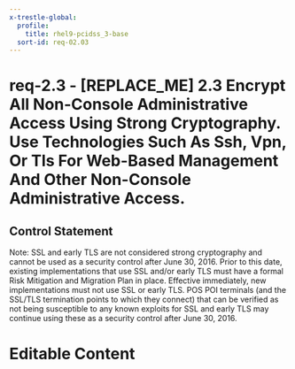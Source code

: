 ```yaml
---
x-trestle-global:
  profile:
    title: rhel9-pcidss_3-base
  sort-id: req-02.03
---
```


# req-2.3 - \[REPLACE_ME\] 2.3 Encrypt All Non-Console Administrative Access Using Strong Cryptography. Use Technologies Such As Ssh, Vpn, Or Tls For Web-Based Management And Other Non-Console Administrative Access.

## Control Statement

Note: SSL and early TLS are not considered strong cryptography and cannot be used as a security control after June 30, 2016. Prior to this date, existing implementations that use SSL and/or early TLS must have a formal Risk Mitigation and Migration Plan in place.
Effective immediately, new implementations must not use SSL or early TLS.
POS POI terminals (and the SSL/TLS termination points to which they connect) that can be verified as not being susceptible to any known exploits for SSL and early TLS may continue using these as a security control after June 30, 2016.

# Editable Content

<!-- Make additions and edits below -->
<!-- The above represents the contents of the control as received by the profile, prior to additions. -->
<!-- If the profile makes additions to the control, they will appear below. -->
<!-- The above markdown may not be edited but you may edit the content below, and/or introduce new additions to be made by the profile. -->
<!-- If there is a yaml header at the top, parameter values may be edited. Use --set-parameters to incorporate the changes during assembly. -->
<!-- The content here will then replace what is in the profile for this control, after running profile-assemble. -->
<!-- The current profile has no added parts for this control, but you may add new ones here. -->
<!-- Each addition must have a heading either of the form ## Control my_addition_name -->
<!-- or ## Part a. (where the a. refers to one of the control statement labels.) -->
<!-- "## Control" parts are new parts added after the statement part. -->
<!-- "## Part" parts are new parts added into the top-level statement part with that label. -->
<!-- Subparts may be added with nested hash levels of the form ### My Subpart Name -->
<!-- underneath the parent ## Control or ## Part being added -->
<!-- See https://oscal-compass.github.io/compliance-trestle/tutorials/ssp_profile_catalog_authoring/ssp_profile_catalog_authoring for guidance. -->
